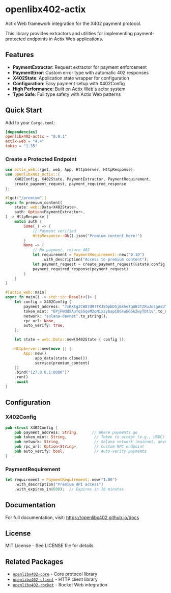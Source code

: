 # openlibx402-actix

Actix Web framework integration for the X402 payment protocol.

This library provides extractors and utilities for implementing payment-protected endpoints in Actix Web applications.

## Features

- **PaymentExtractor**: Request extractor for payment enforcement
- **PaymentError**: Custom error type with automatic 402 responses
- **X402State**: Application state wrapper for configuration
- **Configuration**: Easy payment setup with X402Config
- **High Performance**: Built on Actix Web's actor system
- **Type Safe**: Full type safety with Actix Web patterns

## Quick Start

Add to your `Cargo.toml`:

```toml
[dependencies]
openlibx402-actix = "0.0.1"
actix-web = "4.4"
tokio = "1.35"
```

### Create a Protected Endpoint

```rust
use actix_web::{get, web, App, HttpServer, HttpResponse};
use openlibx402_actix::{
    X402Config, X402State, PaymentExtractor, PaymentRequirement,
    create_payment_request, payment_required_response
};

#[get("/premium")]
async fn premium_content(
    state: web::Data<X402State>,
    auth: Option<PaymentExtractor>,
) -> HttpResponse {
    match auth {
        Some(_) => {
            // Payment verified
            HttpResponse::Ok().json("Premium content here!")
        }
        None => {
            // No payment, return 402
            let requirement = PaymentRequirement::new("0.10")
                .with_description("Access to premium content");
            let payment_request = create_payment_request(&state.config, &requirement, "/premium");
            payment_required_response(payment_request)
        }
    }
}

#[actix_web::main]
async fn main() -> std::io::Result<()> {
    let config = X402Config {
        payment_address: "7xKXtg2CW87d97TXJSDpbD5jBkheTqA83TZRuJosgAsU".to_string(),
        token_mint: "EPjFWdd5AufqSSqeM2qN1xzybapC8G4wEGGkZwyTDt1v".to_string(),
        network: "solana-devnet".to_string(),
        rpc_url: None,
        auto_verify: true,
    };

    let state = web::Data::new(X402State { config });

    HttpServer::new(move || {
        App::new()
            .app_data(state.clone())
            .service(premium_content)
    })
    .bind("127.0.0.1:8080")?
    .run()
    .await
}
```

## Configuration

### X402Config

```rust
pub struct X402Config {
    pub payment_address: String,      // Where payments go
    pub token_mint: String,            // Token to accept (e.g., USDC)
    pub network: String,               // Solana network (mainnet, devnet, testnet)
    pub rpc_url: Option<String>,       // Custom RPC endpoint
    pub auto_verify: bool,             // Auto-verify payments
}
```

### PaymentRequirement

```rust
let requirement = PaymentRequirement::new("1.00")
    .with_description("Premium API access")
    .with_expires_in(600);  // Expires in 10 minutes
```

## Documentation

For full documentation, visit: https://openlibx402.github.io/docs

## License

MIT License - See LICENSE file for details.

## Related Packages

- [`openlibx402-core`](https://crates.io/crates/openlibx402-core) - Core protocol library
- [`openlibx402-client`](https://crates.io/crates/openlibx402-client) - HTTP client library
- [`openlibx402-rocket`](https://crates.io/crates/openlibx402-rocket) - Rocket Web integration
